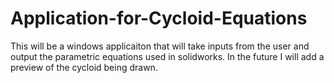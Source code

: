 # Application-for-Cycloid-Equations

This will be a windows applicaiton that will take inputs from the user and output the parametric equations used in solidworks. In the future I will add a preview of the cycloid being drawn.
